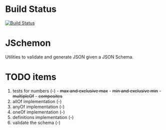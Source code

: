 Build Status
========

[![Build Status](https://travis-ci.org/ashneyderman/jschemon.svg?branch=master)](https://travis-ci.org/ashneyderman/jschemon)

JSchemon
========

Utilities to validate and generate JSON given a JSON Schema.

TODO items
========

  1. tests for numbers (-)
    - ~~max and exclusive max~~
    - ~~min and exclusive min~~
    - ~~multipleOf~~
    - ~~composites~~
  2. allOf implementation (-)
  3. anyOf implementation (-)
  4. oneOf implementation (-)
  5. definitions implementation (-)
  6. validate the schema (-)